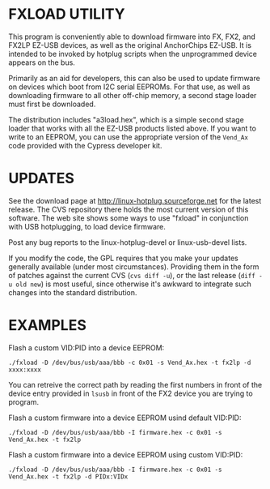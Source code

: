 FXLOAD UTILITY
==============

This program is conveniently able to download firmware into FX, FX2,
and FX2LP EZ-USB devices, as well as the original AnchorChips EZ-USB.
It is intended to be invoked by hotplug scripts when the unprogrammed
device appears on the bus.

Primarily as an aid for developers, this can also be used to update
firmware on devices which boot from I2C serial EEPROMs.  For that
use, as well as downloading firmware to all other off-chip memory,
a second stage loader must first be downloaded.

The distribution includes "a3load.hex", which is a simple second stage
loader that works with all the EZ-USB products listed above.  If you
want to write to an EEPROM, you can use the appropriate version of the
`Vend_Ax` code provided with the Cypress developer kit.


UPDATES
=======

See the download page at http://linux-hotplug.sourceforge.net for the
latest release.  The CVS repository there holds the most current version
of this software.  The web site shows some ways to use "fxload" in
conjunction with USB hotplugging, to load device firmware.

Post any bug reports to the linux-hotplug-devel or linux-usb-devel lists.

If you modify the code, the GPL requires that you make your updates
generally available (under most circumstances).  Providing them in the
form of patches against the current CVS (`cvs diff -u`), or the last
release (`diff -u old new`) is most useful, since otherwise it's awkward
to integrate such changes into the standard distribution.

EXAMPLES
========

Flash a custom VID:PID into a device EEPROM:
```
./fxload -D /dev/bus/usb/aaa/bbb -c 0x01 -s Vend_Ax.hex -t fx2lp -d xxxx:xxxx
```

You can retreive the correct path by reading the first numbers in front of the
device entry provided in `lsusb` in front of the FX2 device you are trying to
program.

Flash a custom firmware into a device EEPROM usind default VID:PID:
```
./fxload -D /dev/bus/usb/aaa/bbb -I firmware.hex -c 0x01 -s Vend_Ax.hex -t fx2lp
```

Flash a custom firmware into a device EEPROM using custom VID:PID:
```
./fxload -D /dev/bus/usb/aaa/bbb -I firmware.hex -c 0x01 -s Vend_Ax.hex -t fx2lp -d PIDx:VIDx
```
